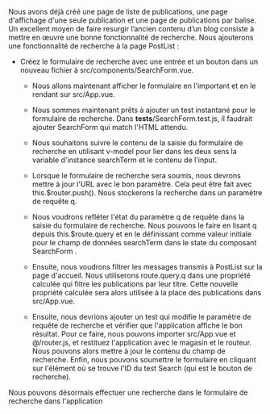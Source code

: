 Nous avons déjà créé une page de liste de publications, une page d'affichage d'une seule publication et une page de publications par balise. Un excellent moyen de faire resurgir l’ancien contenu d’un blog consiste à mettre en œuvre une bonne fonctionnalité de recherche. Nous ajouterons une fonctionnalité de recherche à la page PostList :

- Créez le formulaire de recherche avec une entrée et un bouton dans un nouveau fichier à src/components/SearchForm.vue.
    - Nous allons maintenant afficher le formulaire en l'important et en le rendant sur src/App.vue.

    - Nous sommes maintenant prêts à ajouter un test instantané pour le formulaire de recherche. Dans __tests__/SearchForm.test.js, il faudrait ajouter SearchForm qui match l'HTML attendu.
    - Nous souhaitons suivre le contenu de la saisie du formulaire de recherche en utilisant v-model pour lier dans les deux sens la variable d'instance searchTerm  et le contenu de l'input.
    - Lorsque le formulaire de recherche sera soumis, nous devrons mettre à jour l'URL avec le bon paramètre. Cela peut être fait avec this.$router.push(). Nous stockerons la recherche dans un paramètre de requête q.
    - Nous voudrons refléter l'état du paramètre q de requête dans la saisie du formulaire de recherche. Nous pouvons le faire en lisant q depuis this.$route.query et en le définissant comme valeur initiale pour le champ de données searchTerm dans le state du composant SearchForm .
    - Ensuite, nous voudrons filtrer les messages transmis à PostList sur la page d'accueil. Nous utiliserons route.query.q dans une propriété calculée qui filtre les publications par leur titre. Cette nouvelle propriété calculée sera alors utilisée à la place des publications dans src/App.vue.
    - Ensuite, nous devrions ajouter un test qui modifie le paramètre de requête de recherche et vérifier que l'application affiche le bon résultat. Pour ce faire, nous pouvons importer src/App.vue et @/router.js, et restituez l'application avec le magasin et le routeur. Nous pouvons alors mettre à jour le contenu du champ de recherche. Enfin, nous pouvons soumettre le formulaire en cliquant sur l'élément où se trouve l'ID du test Search (qui est le bouton de recherche).


Nous pouvons désormais effectuer une recherche dans le formulaire de recherche dans l'application